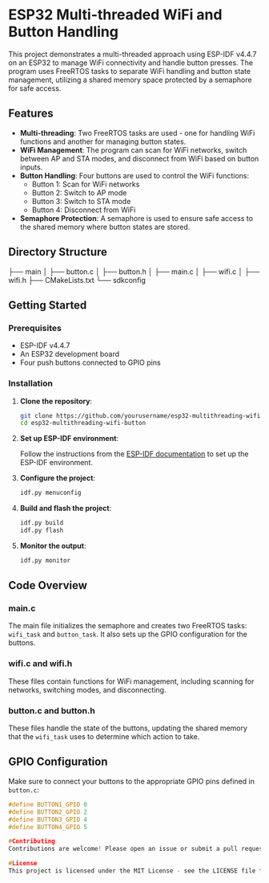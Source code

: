 # ESP32 Multi-threaded WiFi and Button Handling

This project demonstrates a multi-threaded approach using ESP-IDF v4.4.7 on an ESP32 to manage WiFi connectivity and handle button presses. The program uses FreeRTOS tasks to separate WiFi handling and button state management, utilizing a shared memory space protected by a semaphore for safe access.

## Features

- **Multi-threading**: Two FreeRTOS tasks are used - one for handling WiFi functions and another for managing button states.
- **WiFi Management**: The program can scan for WiFi networks, switch between AP and STA modes, and disconnect from WiFi based on button inputs.
- **Button Handling**: Four buttons are used to control the WiFi functions:
  - Button 1: Scan for WiFi networks
  - Button 2: Switch to AP mode
  - Button 3: Switch to STA mode
  - Button 4: Disconnect from WiFi
- **Semaphore Protection**: A semaphore is used to ensure safe access to the shared memory where button states are stored.

## Directory Structure

├── main
│   ├── button.c
│   ├── button.h
│   ├── main.c
│   ├── wifi.c
│   ├── wifi.h
├── CMakeLists.txt
└── sdkconfig

## Getting Started

### Prerequisites

- ESP-IDF v4.4.7
- An ESP32 development board
- Four push buttons connected to GPIO pins

### Installation

1. **Clone the repository**:

    ```sh
    git clone https://github.com/yourusername/esp32-multithreading-wifi-button.git
    cd esp32-multithreading-wifi-button
    ```

2. **Set up ESP-IDF environment**:

    Follow the instructions from the [ESP-IDF documentation](https://docs.espressif.com/projects/esp-idf/en/latest/esp32/get-started/index.html) to set up the ESP-IDF environment.

3. **Configure the project**:

    ```sh
    idf.py menuconfig
    ```

4. **Build and flash the project**:

    ```sh
    idf.py build
    idf.py flash
    ```

5. **Monitor the output**:

    ```sh
    idf.py monitor
    ```

## Code Overview

### main.c

The main file initializes the semaphore and creates two FreeRTOS tasks: `wifi_task` and `button_task`. It also sets up the GPIO configuration for the buttons.

### wifi.c and wifi.h

These files contain functions for WiFi management, including scanning for networks, switching modes, and disconnecting.

### button.c and button.h

These files handle the state of the buttons, updating the shared memory that the `wifi_task` uses to determine which action to take.

## GPIO Configuration

Make sure to connect your buttons to the appropriate GPIO pins defined in `button.c`:

```c
#define BUTTON1_GPIO 0
#define BUTTON2_GPIO 2
#define BUTTON3_GPIO 4
#define BUTTON4_GPIO 5

#Contributing
Contributions are welcome! Please open an issue or submit a pull request.

#License
This project is licensed under the MIT License - see the LICENSE file for details.



